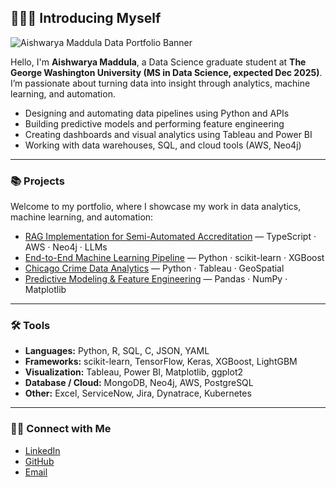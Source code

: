 ## 🙋🏻‍♀️ Introducing Myself

![Aishwarya Maddula Data Portfolio Banner](https://github.com/AishwaryaMaddula/AishwaryaMaddula.github.io/blob/main/banner.png?raw=true)


Hello, I'm **Aishwarya Maddula**, a Data Science graduate student at **The George Washington University (MS in Data Science, expected Dec 2025)**.  
I’m passionate about turning data into insight through analytics, machine learning, and automation.  

- Designing and automating data pipelines using Python and APIs  
- Building predictive models and performing feature engineering  
- Creating dashboards and visual analytics using Tableau and Power BI  
- Working with data warehouses, SQL, and cloud tools (AWS, Neo4j)

---

### 📚 Projects

Welcome to my portfolio, where I showcase my work in data analytics, machine learning, and automation:

- [RAG Implementation for Semi-Automated Accreditation](https://github.com/AishwaryaMaddula) — TypeScript · AWS · Neo4j · LLMs  
- [End-to-End Machine Learning Pipeline](https://github.com/AishwaryaMaddula) — Python · scikit-learn · XGBoost  
- [Chicago Crime Data Analytics](https://github.com/AishwaryaMaddula) — Python · Tableau · GeoSpatial  
- [Predictive Modeling & Feature Engineering](https://github.com/AishwaryaMaddula) — Pandas · NumPy · Matplotlib  

---

### 🛠️ Tools

- **Languages:** Python, R, SQL, C, JSON, YAML  
- **Frameworks:** scikit-learn, TensorFlow, Keras, XGBoost, LightGBM  
- **Visualization:** Tableau, Power BI, Matplotlib, ggplot2  
- **Database / Cloud:** MongoDB, Neo4j, AWS, PostgreSQL  
- **Other:** Excel, ServiceNow, Jira, Dynatrace, Kubernetes  

---

### 👋🏻 Connect with Me

- [LinkedIn](https://www.linkedin.com/in/aishwarya-maddula/)  
- [GitHub](https://github.com/AishwaryaMaddula)  
- [Email](mailto:aish.maddula@gmail.com)
